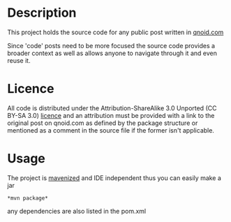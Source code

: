 # Description
This project holds the source code for any public post written in [qnoid.com][1]

Since 'code' posts need to be more focused the source code provides a broader
context as well as allows anyone to navigate through it and even reuse it.

# Licence
All code is distributed under the Attribution-ShareAlike 3.0 Unported 
(CC BY-SA 3.0) [licence][2] and an attribution must be provided with a link to 
the original post on qnoid.com as defined by the package structure or mentioned as a 
comment in the source file if the former isn't applicable.

# Usage
The project is [mavenized][3] and IDE independent thus you can easily make a jar

    *mvn package*
    
any dependencies are also listed in the pom.xml

[1]: http://qnoid.com
[3]: http://maven.apache.org/
[2]: http://creativecommons.org/licenses/by-sa/3.0/
